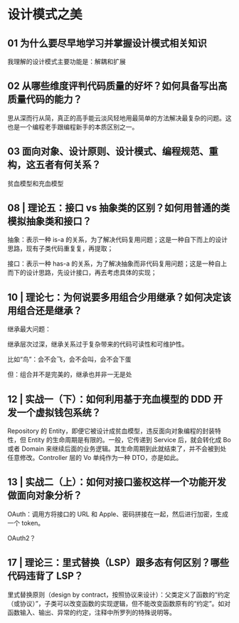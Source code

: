 # 设计模式之美



## 01 为什么要尽早地学习并掌握设计模式相关知识

我理解的设计模式主要功能是：解耦和扩展



## 02 从哪些维度评判代码质量的好坏？如何具备写出高质量代码的能力？

思从深而行从简，真正的高手能云淡风轻地用最简单的方法解决最复杂的问题。这也是一个编程老手跟编程新手的本质区别之一。



## 03 面向对象、设计原则、设计模式、编程规范、重构，这五者有何关系？

贫血模型和充血模型



## 08 | 理论五：接口 vs 抽象类的区别？如何用普通的类模拟抽象类和接口？

抽象：表示一种 is-a 的关系，为了解决代码复用问题；这是一种自下而上的设计思路，现有子类代码重复复，再提取；

接口：表示一种 has-a 的关系，为了解决抽象而非代码复用问题；这是一种自上而下的设计思路，先设计接口，再去考虑具体的实现；



## 10 | 理论七：为何说要多用组合少用继承？如何决定该用组合还是继承？

继承最大问题：

继承层次过深，继承关系过于复杂带来的代码可读性和可维护性。

比如“鸟”：会不会飞，会不会叫，会不会下蛋

但：组合并不是完美的，继承也并非一无是处



## 12 | 实战一（下）：如何利用基于充血模型的 DDD 开发一个虚拟钱包系统？

Repository 的 Entity，即便它被设计成贫血模型，违反面向对象编程的封装特性，但 Entity 的生命周期是有限的。一般，它传递到 Service 后，就会转化成 Bo 或者 Domain 来继续后面的业务逻辑。其生命周期到此就结束了，并不会被到处任意修改。Controller 层的 Vo 单纯作为一种 DTO，亦是如此。



## 13 | 实战二（上）：如何对接口鉴权这样一个功能开发做面向对象分析？

OAuth：调用方将接口的 URL 和 Apple、密码拼接在一起，然后进行加密，生成一个 token。

OAuth2？



## 17 | 理论三：里式替换（LSP）跟多态有何区别？哪些代码违背了 LSP？

里式替换原则（design by contract，按照协议来设计）：父类定义了函数的“约定（或协议）”，子类可以改变函数的实现逻辑，但不能改变函数原有的“约定”。如对函数输入、输出、异常的约定，注释中所罗列的特殊说明等。